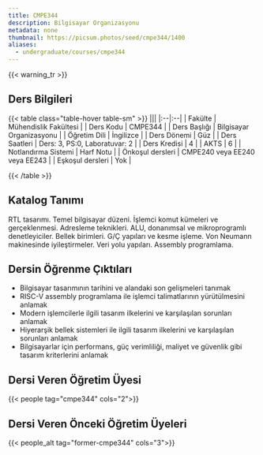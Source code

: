 ```yaml
---
title: CMPE344
description: Bilgisayar Organizasyonu
metadata: none
thumbnail: https://picsum.photos/seed/cmpe344/1400
aliases:
  - undergraduate/courses/cmpe344
---
```


{{< warning_tr >}}
## Ders Bilgileri

<!-- prettier-ignore-start -->
{{< table class="table-hover table-sm" >}}
|||
|:--|:--|
| Fakülte | Mühendislik Fakültesi |
| Ders Kodu | CMPE344 |
| Ders Başlığı | Bilgisayar Organizasyonu |
| Öğretim Dili | İngilizce |
| Ders Dönemi | Güz |
| Ders Saatleri | Ders: 3, PS:0, Laboratuvar: 2 |
| Ders Kredisi | 4 |
| AKTS | 6 |
| Notlandırma Sistemi | Harf Notu |
| Önkoşul dersleri | CMPE240 veya EE240 veya EE243 |
| Eşkoşul dersleri | Yok |

{{< /table >}}
<!-- prettier-ignore-end -->

## Katalog Tanımı

RTL tasarımı. Temel bilgisayar düzeni. İşlemci komut kümeleri ve gerçeklenmesi.
Adresleme teknikleri. ALU, donanımsal ve mikroprogramlı denetleyiciler. Bellek
birimleri. G/Ç yapıları ve kesme işleme. Von Neumann makinesinde iyileştirmeler.
Veri yolu yapıları. Assembly programlama.

## Dersin Öğrenme Çıktıları

- Bilgisayar tasarımının tarihini ve alandaki son gelişmeleri tanımak
- RISC-V assembly programlama ile işlemci talimatlarının yürütülmesini anlamak
- Modern işlemcilerle ilgili tasarım ilkelerini ve karşılaşılan sorunları
  anlamak
- Hiyerarşik bellek sistemleri ile ilgili tasarım ilkelerini ve karşılaşılan
  sorunları anlamak
- Bilgisayarlar için performans, güç verimliliği, maliyet ve güvenlik gibi
  tasarım kriterlerini anlamak

## Dersi Veren Öğretim Üyesi

{{< people tag="cmpe344" cols="2">}}

## Dersi Veren Önceki Öğretim Üyeleri

{{< people_alt tag="former-cmpe344" cols="3">}}

